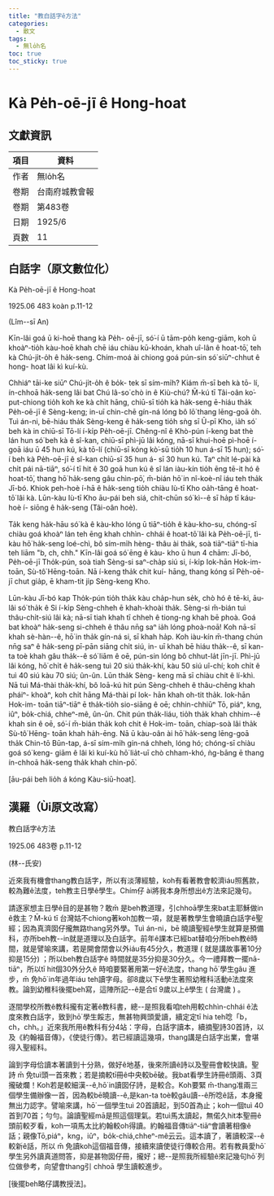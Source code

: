 ```yaml
---
title: "教白話字ê方法"
categories:
  - 散文
tags:
  - 無lo̍h名
toc: true
toc_sticky: true
---
```


# Kà Pe̍h-oē-jī ê Hong-hoat

## 文獻資訊

| 項目 | 資料 |
|---|---|
| 作者 | 無lo̍h名 |
| 卷期 | 台南府城教會報 |
| 卷期 | 第483卷 |
| 日期 | 1925/6 |
| 頁數 | 11 |

## 白話字（原文數位化）

Kà Pe̍h-oē-jī ê Hong-hoat

1925.06 483 koàn p.11-12

(Lîm--sī An)

Kīn-lâi goá ū ki-hoē thang kà Pe̍h- oē-jī, só͘-í ū tām-po̍h keng-giām, koh ū khoàⁿ-tio̍h kàu-hoē khah chē iáu chiàu kū-khoán, khah uî-lân ê hoat-tō͘, teh kà Chú-ji̍t-o̍h ê ha̍k-seng. Chím-moá ài chiong goá pún-sin só͘ siūⁿ-chhut ê hong- hoat lâi kì kuí-kù.

Chhiáⁿ tāi-ke siūⁿ Chú-ji̍t-o̍h ê bo̍k- tek sī sím-mi̍h? Kiám m̄-sī beh kà tō- lí, ín-chhoā ha̍k-seng lâi bat Chú Iâ-so͘ chò in ê Kiù-chú? M̄-kú tī Tâi-oân ko͘-put-chiong tio̍h koh ke kà chi̍t hāng, chiū-sī tio̍h kà ha̍k-seng ē-hiáu tha̍k Pe̍h-oē-jī ê Sèng-keng; in-uī chin-chē gín-ná lóng bô lō͘ thang lēng-goā o̍h. Tuì án-ni, bē-hiáu tha̍k Sèng-keng ê ha̍k-seng tio̍h sǹg sī Ū-pī Kho, ia̍h só͘ beh kà in chiū-sī Tō-lí í-ki̍p Pe̍h-oē-jī. Chêng-nî ê Khò-pún í-keng bat thè lán hun só͘ beh kà ê sî-kan, chiū-sī phì-jū lâi kóng, nā-sī khui-hoē pì-hoē í-goā iáu ū 45 hun kú, kà tō-lí (chiū-sī kóng kò͘-sū tio̍h 10 hun á-sī 15 hun); só͘-í beh kà Pe̍h-oē-jī ê sî-kan chiū-sī 35 hun á- sī 30 hun kú. Taⁿ chi̍t lé-pài kà chi̍t pái nā-tiāⁿ, só͘-í tī hit ê 30 goā hun kú ê sî lán iàu-kín tio̍h ēng tē-it hó ê hoat-tō͘, thang hō͘ ha̍k-seng gâu chìn-pō͘, m̄-bián hō͘ in nî-koè-nî iáu teh tha̍k Jī-bó. Khiok peh-hoè í-hā ê ha̍k-seng tio̍h chiàu Iù-tī Kho oa̍h-tāng ê hoat-tō͘ lâi kà. Lūn-kàu Iù-tī Kho āu-pái beh siá, chit-chūn só͘ kì--ê sī ha̍p tī káu-hoè í- siōng ê ha̍k-seng (Tâi-oân hoè).

Ta̍k keng ha̍k-hāu só͘ kà ê kàu-kho lóng ū tiāⁿ-tio̍h ê kàu-kho-su, chóng-sī chiàu goá khoàⁿ lán teh ēng khah chhìn- chhái ê hoat-tō͘ lâi kà Pe̍h-oē-jī, tì-kàu hō͘ ha̍k-seng loé-chì, bô sím-mi̍h hèng- thâu ài tha̍k, soà tiāⁿ-tiāⁿ tī-hia teh liām "b, ch, chh." Kīn-lâi goá só͘ ēng ê kàu- kho ū hun 4 chām: Jī-bó, Pe̍h-oē-jī Tho̍k-pún, soà tiah Sèng-si saⁿ-cha̍p siú si, í-ki̍p Iok-hān Hok-im-toān, Sù-tô͘ Hēng-toān. Nā í-keng tha̍k chit kuí- hāng, thang kóng sī Pe̍h-oē-jī chut gia̍p, ē kham-tit ji̍p Sèng-keng Kho.

Lūn-kàu Jī-bó kap Tho̍k-pún tio̍h tha̍k kàu cha̍p-hun se̍k, chò hó ê tē-ki, āu-lâi só͘ tha̍k ê Si í-ki̍p Sèng-chheh ē khah-khoài tha̍k. Sèng-si m̄-bián tuì thâu-chi̍t-siú lâi kà; nā-sī tiah khah tī chheh ê tiong-ng khah bē phoà. Goá bat khoàⁿ ha̍k-seng si-chheh ê thâu nn̄g saⁿ ia̍h lóng phoà-noā! Koh nā-sī khah sè-hàn--ê, hō͘ in tha̍k gín-ná si, sī khah ha̍p. Koh iàu-kín m̄-thang chún nn̄g saⁿ ê ha̍k-seng pī-pān siāng chi̍t siú, in- uī khah bē hiáu tha̍k--ê, sī kan-ta toè khah gâu tha̍k--ê só͘ liām ê oē, pún-sin lóng bô chhut-la̍t jīn-jī. Phì-jū lâi kóng, hō͘ chi̍t ê ha̍k-seng tuì 20 siú tha̍k-khí, kàu 50 siú uî-chí; koh chi̍t ê tuì 40 siú kàu 70 siú; ûn-ûn. Lūn tha̍k Sèng- keng mā sī chiàu chit ê lí-khì. Nā tuì Má-thài tha̍k-khí, bô loā-kú hit pún Sèng-chheh ê thâu-chêng khah pháiⁿ- khoàⁿ, koh chi̍t hāng Má-thài pí Iok- hān khah oh-tit tha̍k. Iok-hān Hok-im- toān tiāⁿ-tiāⁿ ē tha̍k-tio̍h sio-siāng ê oē; chhin-chhiūⁿ Tō, piáⁿ, kng, iûⁿ, bo̍k-chiá, chheⁿ-mê, ûn-ûn. Chit pún tha̍k-liáu, tio̍h tha̍k khah chhim--ê khah sin ê oē, só͘-í m̄-bián tha̍k koh chit ê Hok-im- toān, chiap-soà lâi tha̍k Sù-tô͘ Hēng- toān khah ha̍h-ēng. Nā ū kàu-oân ài hō͘ ha̍k-seng lēng-goā tha̍k Chin-tō Būn-tap, á-sī sím-mi̍h gín-ná chheh, lóng hó; chóng-sī chiàu goá só͘ keng- giām ê lâi kì kuí-kù hō͘ lia̍t-uī chò chham-khó, ǹg-bāng ē thang ín-chhoā ha̍k-seng tha̍k khah chìn-pō͘.

[āu-pái beh lio̍h á kóng Kàu-siū-hoat].

## 漢羅（Ùi原文改寫）

教白話字ê方法

1925.06 483卷 p.11-12

(林--氏安)

近來我有機會thang教白話字，所以有淡薄經驗，koh有看著教會較濟iáu照舊款，較為難ê法度，teh教主日學ê學生。Chím仔 ài將我本身所想出ê方法來記幾句。

請逐家想主日學ê目的是甚物？敢m̄ 是beh教道理，引chhoā學生來bat主耶穌做in ê救主？M̄-kú tī 台灣姑不chiong著koh加教一項，就是著教學生會曉讀白話字ê聖經；因為真濟囡仔攏無路thang另外學。Tuì án-ni，bē 曉讀聖經ê學生就算是預備科，亦所beh教--in就是道理以及白話字。前年ê課本已經bat替咱分所beh教ê時間，就是譬喻來講，若是開會閉會以外iáu有45分久，教道理 ( 就是講故事著10分抑是15分) ；所以beh教白話字ê 時間就是35分抑是30分久。今一禮拜教一擺nā-tiāⁿ，所以tī hit個30外分久ê 時咱要緊著用第一好ê法度，thang hō͘ 學生gâu 進步，m̄ 免hō͘ in年過年iáu teh讀字母。卻8歲以下ê學生著照幼稚科活動ê法度來教。論到幼稚科後擺beh寫，這陣所記--ê是合tī 9歲以上ê學生 ( 台灣歲 ) 。

逐間學校所教ê教科攏有定著ê教科書，總--是照我看咱teh用較chhìn-chhái ê法度來教白話字，致到hō͘ 學生餒志，無甚物興頭愛讀，續定定tī hia teh唸「b，ch，chh。」近來我所用ê教科有分4站：字母，白話字讀本，續摘聖詩30首詩，以及《約翰福音傳》，《使徒行傳》。若已經讀這幾項，thang講是白話字出業，會堪得入聖經科。

論到字母佮讀本著讀到十分熟，做好ê地基，後來所讀ê詩以及聖冊會較快讀。聖詩 m̄ 免tuì頭一首來教；若是摘較tī冊ê中央較bē破。我bat看學生詩冊ê頭兩、3頁攏破爛！Koh若是較細漢--ê,hō͘ in讀囡仔詩，是較合。Koh要緊 m̄-thang准兩三個學生備辦像一首，因為較bē曉讀--ê,是kan-ta toè較gâu讀--ê所唸ê話，本身攏無出力認字。譬喻來講，hō͘ 一個學生tuì 20首讀起，到50首為止；koh一個tuì 40首到70首；勻勻。論讀聖經mā是照這個理氣。若tuì馬太讀起，無偌久hit本聖冊ê頭前較歹看，koh一項馬太比約翰較oh得讀。約翰福音傳tiāⁿ-tiāⁿ會讀著相像ê話；親像Tō,piáⁿ，kng，iûⁿ，bo̍k-chiá,chheⁿ-mê云云。這本讀了，著讀較深--ê較新ê話，所以 m̄ 免讀koh這個福音傳，接續來讀使徒行傳較合用。若有教員愛hō͘ 學生另外讀真道問答，抑是甚物囡仔冊，攏好；總--是照我所經驗ê來記幾句hō͘ 列位做參考，向望會thang引 chhoā 學生讀較進步。

[後擺beh略仔講教授法]。
